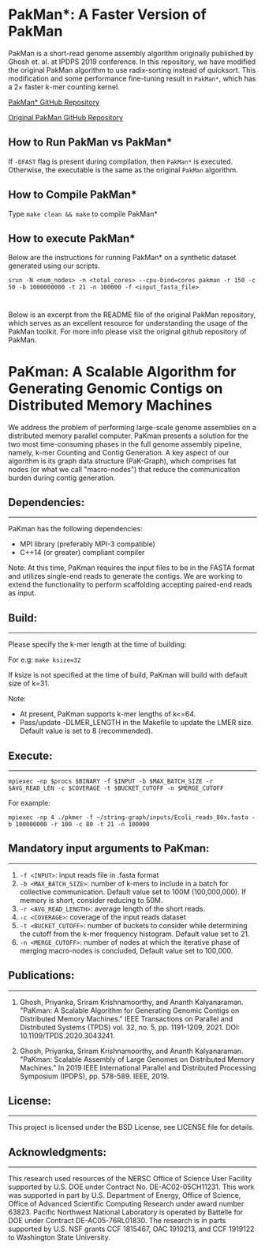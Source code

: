 # PakMan*: A Faster Version of PakMan

PakMan is a short-read genome assembly algorithm originally published by Ghosh et. al. at IPDPS 2019 conference. 
In this repository, we have modified the original PakMan algorithm to use radix-sorting instead of quicksort. 
This modification and some performance fine-tuning result in `PakMan*`, which has a $2\times$ faster $k$-mer counting kernel.

[PakMan* GitHub Repository](https://github.com/Souvadra/dakc/tree/main/pakman_star)

[Original PakMan GitHub Repository](https://github.com/pnnl/pakman)

## How to Run PakMan vs PakMan*

If `-DFAST` flag is present during compilation, then `PakMan*` is executed. Otherwise, the executable is the same as the original `PakMan` algorithm.

## How to Compile PakMan*

Type `make clean && make` to compile PakMan* 

## How to execute PakMan*
Below are the instructions for running PakMan* on a synthetic dataset generated using our scripts.
```
srun -N <num_nodes> -n <total_cores> --cpu-bind=cores pakman -r 150 -c 50 -b 1000000000 -t 21 -n 100000 -f <input_fasta_file>
```

#

Below is an excerpt from the README file of the original PakMan repository, which serves as an excellent resource for understanding the usage of the PakMan toolkit. 
For more info please visit the original github repository of PakMan.

# PaKman: A Scalable Algorithm for Generating Genomic Contigs on Distributed Memory Machines

We address the problem of performing large-scale genome assemblies on a distributed memory parallel computer. PaKman presents a solution for the two most time-consuming phases in the full genome assembly pipeline, namely, k-mer Counting and Contig Generation. A key aspect of our algorithm is its graph data structure (PaK-Graph), which comprises fat nodes (or what we call "macro-nodes") that reduce the communication burden during contig generation.

## Dependencies:
----------------
PaKman has the following dependencies:
* MPI library (preferably MPI-3 compatible)
* C++14 (or greater) compliant compiler

Note: 
At this time, PaKman requires the input files to be in the FASTA format and utilizes single-end reads to generate the contigs. We are working to extend the functionality to  perform scaffolding accepting paired-end reads as input. 


## Build: 
----------------
Please specify the k-mer length at the time of building:

For e.g: `make ksize=32`

If ksize is not specified at the time of build, PaKman will build with default size of k=31.

Note:
* At present, PaKman supports k-mer lengths of k<=64.
* Pass/update -DLMER_LENGTH in the Makefile to update the LMER size. Default value is set to 8 (recommended).


## Execute:
----------------
`mpiexec -np $procs $BINARY -f $INPUT -b $MAX_BATCH_SIZE -r $AVG_READ_LEN -c $COVERAGE -t $BUCKET_CUTOFF -n $MERGE_CUTOFF`

For example:

`mpiexec -np 4 ./pkmer -f ~/string-graph/inputs/Ecoli_reads_80x.fasta -b 100000000 -r 100 -c 80 -t 21 -n 100000`

## Mandatory input arguments to PaKman:
------------------------------
1. `-f <INPUT>`: input reads file in .fasta format
2. `-b <MAX_BATCH_SIZE>`: number of k-mers to include in a batch for collective communication. Default value set to 100M (100,000,000). If memory is short, consider reducing to 50M.
3. `-r <AVG_READ_LENGTH>`: average length of the short reads.
4. `-c <COVERAGE>`: coverage of the input reads dataset
5. `-t <BUCKET_CUTOFF>`: number of buckets to consider while determining the cutoff from the k-mer frequency histogram. Default value set to 21.
6. `-n <MERGE_CUTOFF>`: number of nodes at which the iterative phase of merging macro-nodes is concluded, Default value set to 100,000.

## Publications:
---------------
1) Ghosh, Priyanka, Sriram Krishnamoorthy, and Ananth Kalyanaraman. "PaKman: A Scalable Algorithm for Generating Genomic Contigs on Distributed Memory Machines." IEEE Transactions on Parallel and Distributed Systems (TPDS) vol. 32, no. 5, pp. 1191-1209, 2021. DOI: 10.1109/TPDS.2020.3043241. 

2) Ghosh, Priyanka, Sriram Krishnamoorthy, and Ananth Kalyanaraman. "PaKman: Scalable Assembly of Large Genomes on Distributed Memory Machines." In 2019 IEEE International Parallel and Distributed Processing Symposium (IPDPS), pp. 578-589. IEEE, 2019.

## License:
-----------
This project is licensed under the BSD License, see LICENSE file for details.

## Acknowledgments:
------------------
This research used resources of the NERSC Office of Science User Facility supported by U.S. DOE under Contract No. DE-AC02-05CH11231. 
This work was supported in part by U.S. Department of Energy, Office of Science, Office of Advanced Scientific Computing Research 
under award number 63823. Pacific Northwest National Laboratory is operated by Battelle for DOE under Contract DE-AC05-76RL01830. 
The research is in parts supported by U.S. NSF grants CCF 1815467, OAC 1910213, and CCF 1919122 to Washington State University.